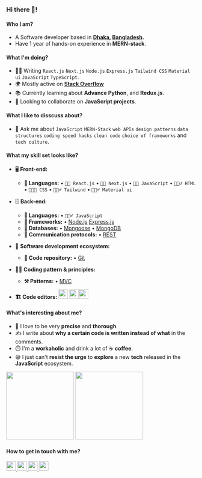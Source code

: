 ### Hi there 👋!

<!--
**rumon5h/rumon5h** is a ✨ _special_ ✨ repository because its `README.md` (this file) appears on your GitHub profile.

Here are some ideas to get you started:
-->
#### Who I am?
- A Software developer based in **[Dhaka](https://en.wikipedia.org/wiki/Dhaka), [Bangladesh](https://en.wikipedia.org/wiki/Bangladesh).** 
- Have 1 year of hands-on experience in **MERN-stack**.
<!-- - Developed products for **healthcare, financial service, F&B, retail,** and **logistics** business domains.
- Have built **native, hybrid,** and **web** apps targeting **multi-platform** and **cross-platform** ecosystems in **monolithic** and **microservices** architectures. -->

#### What I'm doing?
<!-- - 🏢 Working at **[SELISE](https://)** as a **Senior **. -->
- 👨‍💻 Writing `React.js` `Next.js` `Node.js` `Express.js` `Tailwind CSS` `Material ui` `JavaScript` `TypeScript`.
- 🌍 Mostly active on **[Stack Overflow](https://stackoverflow.com/users/18091332/md-rumon-khan)**
- 📚 Currently learning about **Advance Python**, and **Redux.js**.
- 👯 Looking to collaborate on **JavaScript projects**.
<!-- - 🥰 Building **[Astro-Odyssey](https://github.com/rumon5h/Astro-Odyssey-Uno-Platform)**, **[Candy-Craze](https://github.com/rumon5h/candy-craze-uno-platform)**, **[Hungry-Worm](https://github.com/rumon5h/hungry-worm-uno-platform)**, **[Sky-Way](https://github.com/rumon5h/sky-way-uno-platform)**, **[Memory-Match](https://github.com/rumon5h/memory-match-uno-platform)**, **[Honk-Hero](https://github.com/rumon5h/honk-hero-uno-platform)** & **[Phototis](https://github.com/rumon5h/Phototis-Uno-Platform)** as pet projects. -->

#### What I like to disscuss about? 
- 💬 Ask me about `JavaScript` `MERN-Stack` `web APIs`  `design patterns` `data structures` `coding speed hacks` `clean code` `choice of frameworks` and `tech culture`.

#### What my skill set looks like?
- 🖥 **Front-end:** 
  - **📜 Languages:** • `🧙🏻 React.js` • `👨‍🏭 Next.js` • `👨‍🔧 JavaScript` • `🧚🏻‍♂️ HTML` • `👨🏻‍🎨 CSS`  • `🧚🏻‍♂️ Tailwind` •  `🧚🏻‍♂️ Material ui` 
  <!-- - **🔬 Frameworks:**   -->
    <!-- - **🖥 Desktop:** • [Uno Platform](https://platform.uno/) • [WinUI 3](https://docs.microsoft.com/en-us/windows/apps/winui/) • [WPF](https://docs.microsoft.com/en-us/dotnet/desktop/wpf/overview/?view=netdesktop-6.0)  -->
    <!-- - **🌐 Web:** • [Blazor WASM](https://dotnet.microsoft.com/en-us/apps/aspnet/web-apps/blazor) • [Uno WASM](https://platform.uno/uno-platform-for-web-webassembly/) • [Open Silver](https://opensilver.net/) • [ASP.NET MVC](https://dotnet.microsoft.com/en-us/apps/aspnet/mvc) -->
    <!-- - **📱 Mobile:** • [Xamarin](https://dotnet.microsoft.com/en-us/apps/xamarin) • [.NET MAUI](https://docs.microsoft.com/en-us/dotnet/maui/what-is-maui) • [Uno Platform](https://platform.uno/uno-platform-for-ios-and-android/) -->
  <!-- - **🗳 UI toolkits:** • [Telerik](https://www.telerik.com/) • [Dev Express](https://www.devexpress.com/) • [MudBlazor](https://mudblazor.com/) -->
  <!-- - **📋 Reporting toolkits:** • [RDLC](https://docs.fileformat.com/reporting/rdlc/#:~:text=(.rdlc)%20Files-,What%20is%20an%20RDLC%20file%3F,used%20to%20create%20these%20files.) • [Dev Express Xtra Reporting](https://docs.devexpress.com/XtraReports/2162/reporting) • [Telerik Reporting](https://www.telerik.com/products/reporting.aspx) -->
- 🗄️ **Back-end:**
  - **📜 Languages:** • `🧙🏻‍♂️ JavaScript`
  - **🔭 Frameworks:** • [Node.js]() [Express.js]()
  - **💾 Databases:** • [Mongoose](https://mongoosejs.com/) • [MongoDB](https://www.mongodb.com/)
  - **🔌 Communication protocols:** • [REST](https://docs.microsoft.com/en-us/azure/architecture/best-practices/api-design)
- 🎡 **Software development ecosystem:**
  - **📁 Code repository:** • [Git](https://git-scm.com/)
  
- 🧙‍♂️ **Coding pattern & principles:**
  - **⚒ Patterns:**  • [MVC](https://en.wikipedia.org/wiki/Model%E2%80%93view%E2%80%93controller)
  
- **🏗️ Code editors:**
<a href="https://visualstudio.microsoft.com/"><img src="https://1000logos.net/wp-content/uploads/2020/08/Visual-Studio-Logo.png" height=25></a> <a href="https://code.visualstudio.com/"><img src="https://seeklogo.com/images/V/visual-studio-code-logo-449D71944F-seeklogo.com.png" height=25></a><a href="https://notepad-plus-plus.org/"><img src="https://notepad-plus-plus.org/images/logo.svg" height=25></a>
  
#### What's interesting about me?  
  - 🧐 I love to be very **precise** and **thorough**.
  - ✍️ I write about **why a certain code is written instead of what** in the comments.
  - ⏱️ I'm a **workaholic** and drink a lot of ☕ **coffee**.
  - 😅 I just can't **resist the urge** to **explore** a new **tech** released in the **JavaScript** ecosystem.

<!--Github Stats-->
<p float="left">
<img height="180em" src="https://github-readme-stats.vercel.app/api?username=rumon5h" /> 
<img height="180em" src="https://github-readme-stats.vercel.app/api/top-langs/?username=rumon5h"/>
</p>

<!-- #### What companies have I worked for?
<p left="center">
  <a href="#">
    <img src="#" height=50>
    </a>
</p> -->

<!-- #### What are my recent highlights?
- [featured-a-mern-stack-website](https://rumon-khan.web.app) -->


#### How to get in touch with me?
<p left="center">
<a target="_blank"  href="https://twitter.com/rumon5h">
  <img src="https://img.shields.io/badge/twitter-%231DA1F2.svg?&style=for-th
  e-badge&logo=twitter&logoColor=white" height=25>
</a> 
<a target="_blank"  href="https://www.linkedin.com/in/rumon5h">
  <img src="https://img.shields.io/badge/linkedin-%230077B5.svg?&style=for-the-badge&logo=linkedin&logoColor=white" height=25>
</a> 
<a target="_blank"  href="https://www.facebook.com/rumon5h/">
  <img src="https://img.shields.io/badge/Facebook-1877F2?style=for-the-badge&logo=facebook&logoColor=white" height=25>
</a>
<a target="_blank"  href="mailto:mdrumonkhan45@gmail.com">
  <img src="https://img.shields.io/badge/Gmail-D14836?style=for-the-badge&logo=gmail&logoColor=white" height=25>
</a>
</p>
